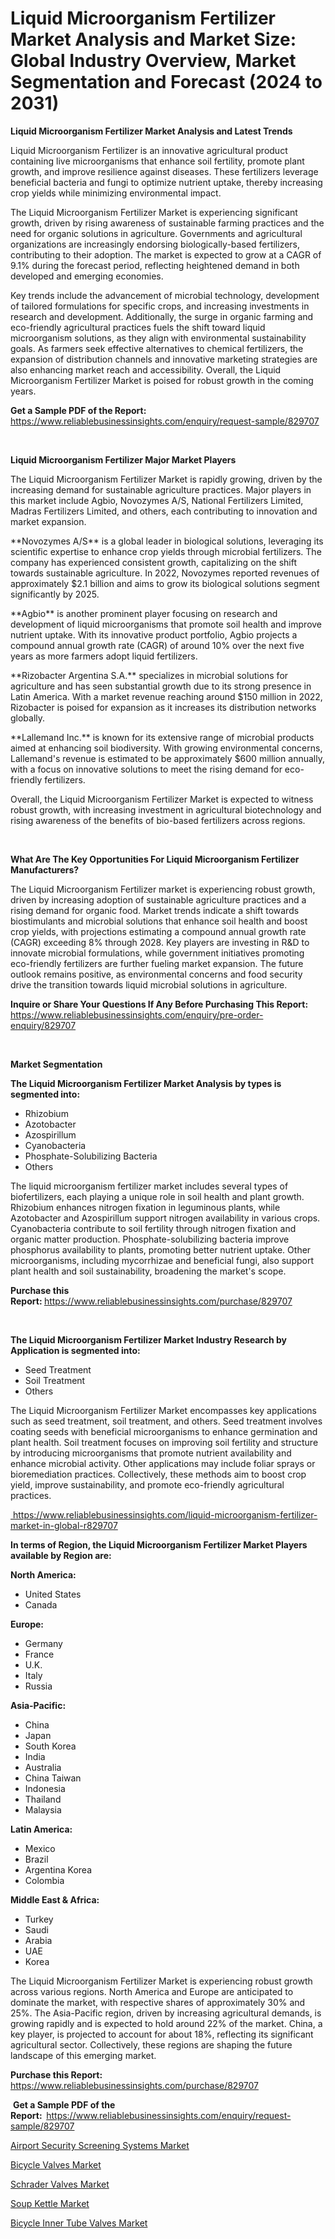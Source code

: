 <p><h1>Liquid Microorganism Fertilizer Market Analysis and Market Size: Global Industry Overview, Market Segmentation and Forecast (2024 to 2031)</h1></p><p><strong>Liquid Microorganism Fertilizer Market Analysis and Latest Trends</strong></p>
<p><p>Liquid Microorganism Fertilizer is an innovative agricultural product containing live microorganisms that enhance soil fertility, promote plant growth, and improve resilience against diseases. These fertilizers leverage beneficial bacteria and fungi to optimize nutrient uptake, thereby increasing crop yields while minimizing environmental impact.</p><p>The Liquid Microorganism Fertilizer Market is experiencing significant growth, driven by rising awareness of sustainable farming practices and the need for organic solutions in agriculture. Governments and agricultural organizations are increasingly endorsing biologically-based fertilizers, contributing to their adoption. The market is expected to grow at a CAGR of 9.1% during the forecast period, reflecting heightened demand in both developed and emerging economies.</p><p>Key trends include the advancement of microbial technology, development of tailored formulations for specific crops, and increasing investments in research and development. Additionally, the surge in organic farming and eco-friendly agricultural practices fuels the shift toward liquid microorganism solutions, as they align with environmental sustainability goals. As farmers seek effective alternatives to chemical fertilizers, the expansion of distribution channels and innovative marketing strategies are also enhancing market reach and accessibility. Overall, the Liquid Microorganism Fertilizer Market is poised for robust growth in the coming years.</p></p>
<p><strong>Get a Sample PDF of the Report:&nbsp;</strong> <a href="https://www.reliablebusinessinsights.com/enquiry/request-sample/829707?utm_campaign=62&utm_medium=2&utm_source=Github&utm_content=ia&utm_term=18122024&utm_id=liquid-microorganism-fertilizer">https://www.reliablebusinessinsights.com/enquiry/request-sample/829707</a></p>
<p>&nbsp;</p>
<p><strong>Liquid Microorganism Fertilizer Major Market Players</strong></p>
<p><p>The Liquid Microorganism Fertilizer Market is rapidly growing, driven by the increasing demand for sustainable agriculture practices. Major players in this market include Agbio, Novozymes A/S, National Fertilizers Limited, Madras Fertilizers Limited, and others, each contributing to innovation and market expansion.</p><p>**Novozymes A/S** is a global leader in biological solutions, leveraging its scientific expertise to enhance crop yields through microbial fertilizers. The company has experienced consistent growth, capitalizing on the shift towards sustainable agriculture. In 2022, Novozymes reported revenues of approximately $2.1 billion and aims to grow its biological solutions segment significantly by 2025.</p><p>**Agbio** is another prominent player focusing on research and development of liquid microorganisms that promote soil health and improve nutrient uptake. With its innovative product portfolio, Agbio projects a compound annual growth rate (CAGR) of around 10% over the next five years as more farmers adopt liquid fertilizers.</p><p>**Rizobacter Argentina S.A.** specializes in microbial solutions for agriculture and has seen substantial growth due to its strong presence in Latin America. With a market revenue reaching around $150 million in 2022, Rizobacter is poised for expansion as it increases its distribution networks globally.</p><p>**Lallemand Inc.** is known for its extensive range of microbial products aimed at enhancing soil biodiversity. With growing environmental concerns, Lallemand's revenue is estimated to be approximately $600 million annually, with a focus on innovative solutions to meet the rising demand for eco-friendly fertilizers.</p><p>Overall, the Liquid Microorganism Fertilizer Market is expected to witness robust growth, with increasing investment in agricultural biotechnology and rising awareness of the benefits of bio-based fertilizers across regions.</p></p>
<p>&nbsp;</p>
<p><strong>What Are The Key Opportunities For Liquid Microorganism Fertilizer Manufacturers?</strong></p>
<p><p>The Liquid Microorganism Fertilizer market is experiencing robust growth, driven by increasing adoption of sustainable agriculture practices and a rising demand for organic food. Market trends indicate a shift towards biostimulants and microbial solutions that enhance soil health and boost crop yields, with projections estimating a compound annual growth rate (CAGR) exceeding 8% through 2028. Key players are investing in R&D to innovate microbial formulations, while government initiatives promoting eco-friendly fertilizers are further fueling market expansion. The future outlook remains positive, as environmental concerns and food security drive the transition towards liquid microbial solutions in agriculture.</p></p>
<p><strong>Inquire or Share Your Questions If Any Before Purchasing This Report:</strong> <a href="https://www.reliablebusinessinsights.com/enquiry/pre-order-enquiry/829707?utm_campaign=62&utm_medium=2&utm_source=Github&utm_content=ia&utm_term=18122024&utm_id=liquid-microorganism-fertilizer">https://www.reliablebusinessinsights.com/enquiry/pre-order-enquiry/829707</a></p>
<p>&nbsp;</p>
<p><strong>Market Segmentation</strong></p>
<p><strong>The Liquid Microorganism Fertilizer Market Analysis by types is segmented into:</strong></p>
<p><ul><li>Rhizobium</li><li>Azotobacter</li><li>Azospirillum</li><li>Cyanobacteria</li><li>Phosphate-Solubilizing Bacteria</li><li>Others</li></ul></p>
<p><p>The liquid microorganism fertilizer market includes several types of biofertilizers, each playing a unique role in soil health and plant growth. Rhizobium enhances nitrogen fixation in leguminous plants, while Azotobacter and Azospirillum support nitrogen availability in various crops. Cyanobacteria contribute to soil fertility through nitrogen fixation and organic matter production. Phosphate-solubilizing bacteria improve phosphorus availability to plants, promoting better nutrient uptake. Other microorganisms, including mycorrhizae and beneficial fungi, also support plant health and soil sustainability, broadening the market's scope.</p></p>
<p><strong>Purchase this Report:&nbsp;</strong><a href="https://www.reliablebusinessinsights.com/purchase/829707?utm_campaign=62&utm_medium=2&utm_source=Github&utm_content=ia&utm_term=18122024&utm_id=liquid-microorganism-fertilizer">https://www.reliablebusinessinsights.com/purchase/829707</a></p>
<p>&nbsp;</p>
<p><strong>The Liquid Microorganism Fertilizer Market Industry Research by Application is segmented into:</strong></p>
<p><ul><li>Seed Treatment</li><li>Soil Treatment</li><li>Others</li></ul></p>
<p><p>The Liquid Microorganism Fertilizer Market encompasses key applications such as seed treatment, soil treatment, and others. Seed treatment involves coating seeds with beneficial microorganisms to enhance germination and plant health. Soil treatment focuses on improving soil fertility and structure by introducing microorganisms that promote nutrient availability and enhance microbial activity. Other applications may include foliar sprays or bioremediation practices. Collectively, these methods aim to boost crop yield, improve sustainability, and promote eco-friendly agricultural practices.</p></p>
<p><a href="https://www.reliablebusinessinsights.com/liquid-microorganism-fertilizer-market-in-global-r829707?utm_campaign=62&utm_medium=2&utm_source=Github&utm_content=ia&utm_term=18122024&utm_id=liquid-microorganism-fertilizer">&nbsp;https://www.reliablebusinessinsights.com/liquid-microorganism-fertilizer-market-in-global-r829707</a></p>
<p><strong>In terms of Region, the Liquid Microorganism Fertilizer Market Players available by Region are:</strong></p>
<p>
    <p> <strong> North America: </strong>
        <ul>
            <li>United States</li>
            <li>Canada</li>
        </ul>
        </p> 
    <p> <strong> Europe: </strong>
        <ul>
            <li>Germany</li>
            <li>France</li>
            <li>U.K.</li>
            <li>Italy</li>
            <li>Russia</li>
        </ul>
        </p> 
    <p> <strong> Asia-Pacific: </strong>
        <ul>
            <li>China</li>
            <li>Japan</li>
            <li>South Korea</li>
            <li>India</li>
            <li>Australia</li>
            <li>China Taiwan</li>
            <li>Indonesia</li>
            <li>Thailand</li>
            <li>Malaysia</li>
        </ul>
        </p> 
    <p> <strong> Latin America: </strong>
        <ul>
            <li>Mexico</li>
            <li>Brazil</li>
            <li>Argentina Korea</li>
            <li>Colombia</li>
        </ul>
        </p> 
    <p> <strong> Middle East & Africa: </strong>
        <ul>
            <li>Turkey</li>
            <li>Saudi</li>
            <li>Arabia</li>
            <li>UAE</li>
            <li>Korea</li>
        </ul>
    </p>
    </p>
<p><p>The Liquid Microorganism Fertilizer Market is experiencing robust growth across various regions. North America and Europe are anticipated to dominate the market, with respective shares of approximately 30% and 25%. The Asia-Pacific region, driven by increasing agricultural demands, is growing rapidly and is expected to hold around 22% of the market. China, a key player, is projected to account for about 18%, reflecting its significant agricultural sector. Collectively, these regions are shaping the future landscape of this emerging market.</p></p>
<p><strong>Purchase this Report: </strong><a href="https://www.reliablebusinessinsights.com/purchase/829707?utm_campaign=62&utm_medium=2&utm_source=Github&utm_content=ia&utm_term=18122024&utm_id=liquid-microorganism-fertilizer">https://www.reliablebusinessinsights.com/purchase/829707</a></p>
<p>&nbsp;<strong>Get a Sample PDF of the Report:&nbsp;&nbsp;</strong><a href="https://www.reliablebusinessinsights.com/enquiry/request-sample/829707?utm_campaign=62&utm_medium=2&utm_source=Github&utm_content=ia&utm_term=18122024&utm_id=liquid-microorganism-fertilizer">https://www.reliablebusinessinsights.com/enquiry/request-sample/829707</a></p>
<p><strong></strong></p>
<p><p><a href="https://github.com/mcfred89/Market-Research-Report-List-1/blob/main/airport-security-screening-systems-market.md?utm_campaign=62&utm_medium=2&utm_source=Github&utm_content=ia&utm_term=18122024&utm_id=liquid-microorganism-fertilizer">Airport Security Screening Systems Market</a></p><p><a href="https://www.linkedin.com/pulse/comprehend-bicycle-valves-market-size-growing-cagr-108-comprehensive-szc9e?utm_campaign=62&utm_medium=2&utm_source=Github&utm_content=ia&utm_term=18122024&utm_id=liquid-microorganism-fertilizer">Bicycle Valves Market</a></p><p><a href="https://www.linkedin.com/pulse/north-americas-schrader-valves-market-size-share-trends-forecast-n074e?utm_campaign=62&utm_medium=2&utm_source=Github&utm_content=ia&utm_term=18122024&utm_id=liquid-microorganism-fertilizer">Schrader Valves Market</a></p><p><a href="https://www.linkedin.com/pulse/unlocking-growth-potential-strategic-analysis-soup-kettle-market-7ugxe?utm_campaign=62&utm_medium=2&utm_source=Github&utm_content=ia&utm_term=18122024&utm_id=liquid-microorganism-fertilizer">Soup Kettle Market</a></p><p><a href="https://www.linkedin.com/pulse/detailed-bicycle-inner-tube-valves-market-report-analysis-from-g8khe?utm_campaign=62&utm_medium=2&utm_source=Github&utm_content=ia&utm_term=18122024&utm_id=liquid-microorganism-fertilizer">Bicycle Inner Tube Valves Market</a></p></p>